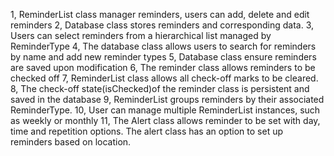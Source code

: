 1, ReminderList class manager reminders, users can add, delete and edit reminders
2, Database class stores reminders and corresponding data.
3, Users can select reminders from a hierarchical list managed by ReminderType
4, The database class allows users to search for reminders by name and add new reminder types
5, Database class ensure reminders are saved upon modification
6, The reminder class allows reminders to be checked off
7, ReminderList class allows all check-off marks to be cleared.
8, The check-off state(isChecked)of the reminder class is persistent and saved in the database
9, ReminderList groups reminders by their associated ReminderType.
10, User can manage multiple ReminderList instances, such as weekly or monthly
11, The Alert class allows reminder to be set with day, time and repetition options. The alert class has an option to set up reminders based on location.